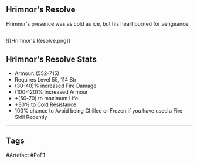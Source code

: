 ## Hrimnor's Resolve
Hrimnor's presence was as cold as ice,
but his heart burned for vengeance.
##
![[Hrimnor's Resolve.png]]
## Hrimnor's Resolve Stats
- Armour: (552-715)
- Requires Level 55, 114 Str
- (30-40)% increased Fire Damage
- (100-120)% increased Armour
- +(50-70) to maximum Life
- +30% to Cold Resistance
- 100% chance to Avoid being Chilled or Frozen if you have used a Fire Skill Recently


---
## Tags
#Artefact
#PoE1
